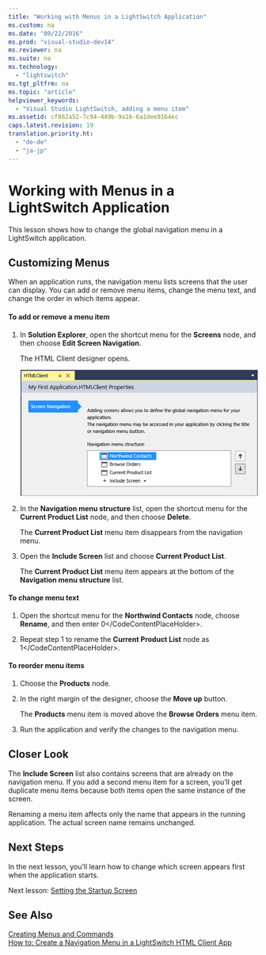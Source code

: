 ```yaml
---
title: "Working with Menus in a LightSwitch Application"
ms.custom: na
ms.date: "09/22/2016"
ms.prod: "visual-studio-dev14"
ms.reviewer: na
ms.suite: na
ms.technology: 
  - "lightswitch"
ms.tgt_pltfrm: na
ms.topic: "article"
helpviewer_keywords: 
  - "Visual Studio LightSwitch, adding a menu item"
ms.assetid: cf862a52-7c94-449b-9a16-6a1dee9164ec
caps.latest.revision: 19
translation.priority.ht: 
  - "de-de"
  - "ja-jp"
---
```

# Working with Menus in a LightSwitch Application
This lesson shows how to change the global navigation menu in a LightSwitch application.  
  
## Customizing Menus  
 When an application runs, the navigation menu lists screens that  the user can display. You can add or remove menu items, change the menu text, and change the order in which items appear.  
  
#### To add or remove a menu item  
  
1.  In **Solution Explorer**, open the shortcut menu for the **Screens** node, and then choose **Edit Screen Navigation**.  
  
     The HTML Client designer opens.  
  
     ![The HTML Client designer](../vs140/media/ls_tour31.PNG "LS_Tour31")  
  
2.  In the  **Navigation menu structure** list, open the shortcut menu for the **Current Product List** node, and then choose **Delete**.  
  
     The **Current Product List** menu item disappears from the navigation menu.  
  
3.  Open the **Include Screen** list and choose **Current Product List**.  
  
     The **Current Product List** menu item appears at the bottom of the **Navigation menu structure** list.  
  
#### To change menu text  
  
1.  Open the shortcut menu for the **Northwind Contacts** node, choose **Rename**, and then enter <CodeContentPlaceHolder>0\</CodeContentPlaceHolder>.  
  
2.  Repeat step 1 to rename the **Current Product List** node as <CodeContentPlaceHolder>1\</CodeContentPlaceHolder>.  
  
#### To reorder menu items  
  
1.  Choose the **Products** node.  
  
2.  In the right margin of the designer, choose the **Move up** button.  
  
     The **Products** menu item is moved above the **Browse Orders** menu item.  
  
3.  Run the application and verify the changes to the navigation menu.  
  
## Closer Look  
 The **Include Screen** list also contains screens that are already on the navigation menu. If you add a second menu item for a screen, you’ll get duplicate menu items because both items open the same instance of the screen.  
  
 Renaming a menu item affects only the name that appears in the running application. The actual screen name remains unchanged.  
  
## Next Steps  
 In the next lesson, you’ll learn how to change which screen appears first when the application starts.  
  
 Next lesson: [Setting the Startup Screen](../vs140/setting-the-startup-screen-for-a-lightswitch-application.md)  
  
## See Also  
 [Creating Menus and Commands](../vs140/creating-commands-and-working-with-menus-in-lightswitch.md)   
 [How to: Create a Navigation Menu in a LightSwitch HTML Client App](../vs140/how-to--create-a-navigation-menu-in-a-lightswitch-html-client-app.md)